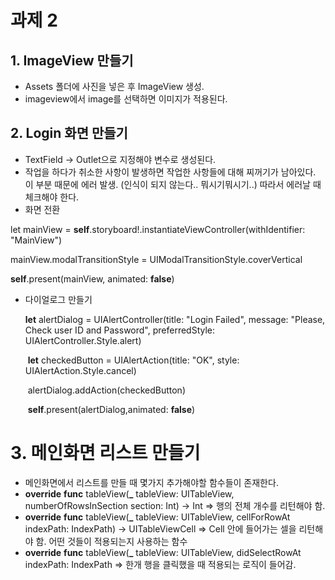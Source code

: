 # 과제 2

## 1. ImageView 만들기 

- Assets 폴더에 사진을 넣은 후 ImageView 생성.
- imageview에서 image를 선택하면 이미지가 적용된다.

## 2. Login 화면 만들기

-  TextField -> Outlet으로 지정해야 변수로 생성된다.
- 작업을 하다가 취소한 사항이 발생하면 작업한 사항들에 대해 찌꺼기가 남아있다. 이 부분 때문에 에러 발생. (인식이 되지 않는다.. 뭐시기뭐시기..)
  따라서 에러날 때 체크해야 한다.
- 화면 전환

let mainView = **self**.storyboard!.instantiateViewController(withIdentifier: "MainView")

mainView.modalTransitionStyle = UIModalTransitionStyle.coverVertical

 **self**.present(mainView, animated: **false**)

- 다이얼로그 만들기

  **let** alertDialog = UIAlertController(title: "Login Failed", message: "Please, Check user ID and Password", preferredStyle: UIAlertController.Style.alert)

  ​            **let** checkedButton = UIAlertAction(title: "OK", style: UIAlertAction.Style.cancel)

  ​            alertDialog.addAction(checkedButton)

  ​            **self**.present(alertDialog,animated: **false**)



# 3. 메인화면 리스트 만들기

- 메인화면에서 리스트를 만들 때 몇가지 추가해야할 함수들이 존재한다.
- **override** **func** tableView(**_** tableView: UITableView, numberOfRowsInSection section: Int) -> Int  => 행의 전체 개수를 리턴해야 함.
- **override** **func** tableView(**_** tableView: UITableView, cellForRowAt indexPath: IndexPath) -> UITableViewCell => Cell 안에 들어가는 셀을 리턴해야 함.
  어떤 것들이 적용되는지 사용하는 함수
- **override** **func** tableView(**_** tableView: UITableView, didSelectRowAt indexPath: IndexPath => 한개 행을 클릭했을 때 적용되는 로직이 들어감.


